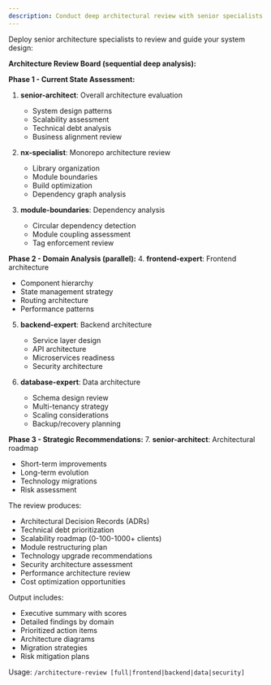 ```yaml
---
description: Conduct deep architectural review with senior specialists for strategic decisions
---
```


Deploy senior architecture specialists to review and guide your system design:

**Architecture Review Board (sequential deep analysis):**

**Phase 1 - Current State Assessment:**

1. **senior-architect**: Overall architecture evaluation
   - System design patterns
   - Scalability assessment
   - Technical debt analysis
   - Business alignment review

2. **nx-specialist**: Monorepo architecture review
   - Library organization
   - Module boundaries
   - Build optimization
   - Dependency graph analysis

3. **module-boundaries**: Dependency analysis
   - Circular dependency detection
   - Module coupling assessment
   - Tag enforcement review

**Phase 2 - Domain Analysis (parallel):** 4. **frontend-expert**: Frontend architecture

- Component hierarchy
- State management strategy
- Routing architecture
- Performance patterns

5. **backend-expert**: Backend architecture
   - Service layer design
   - API architecture
   - Microservices readiness
   - Security architecture

6. **database-expert**: Data architecture
   - Schema design review
   - Multi-tenancy strategy
   - Scaling considerations
   - Backup/recovery planning

**Phase 3 - Strategic Recommendations:** 7. **senior-architect**: Architectural roadmap

- Short-term improvements
- Long-term evolution
- Technology migrations
- Risk assessment

The review produces:

- Architectural Decision Records (ADRs)
- Technical debt prioritization
- Scalability roadmap (0-100-1000+ clients)
- Module restructuring plan
- Technology upgrade recommendations
- Security architecture assessment
- Performance architecture review
- Cost optimization opportunities

Output includes:

- Executive summary with scores
- Detailed findings by domain
- Prioritized action items
- Architecture diagrams
- Migration strategies
- Risk mitigation plans

Usage: `/architecture-review [full|frontend|backend|data|security]`
